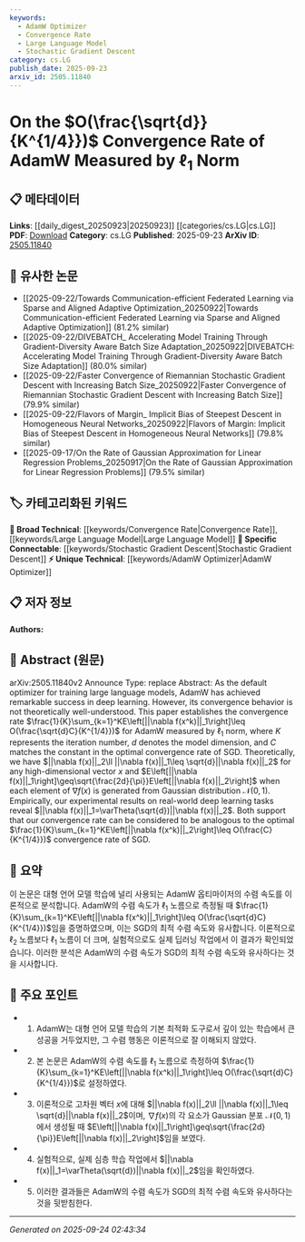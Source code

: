 ```yaml
---
keywords:
  - AdamW Optimizer
  - Convergence Rate
  - Large Language Model
  - Stochastic Gradient Descent
category: cs.LG
publish_date: 2025-09-23
arxiv_id: 2505.11840
---
```


<!-- KEYWORD_LINKING_METADATA:
{
  "processed_timestamp": "2025-09-24T02:43:34.441659",
  "vocabulary_version": "1.0",
  "selected_keywords": [
    "AdamW Optimizer",
    "Convergence Rate",
    "Large Language Model",
    "Stochastic Gradient Descent"
  ],
  "rejected_keywords": [],
  "similarity_scores": {
    "AdamW Optimizer": 0.78,
    "Convergence Rate": 0.7,
    "Large Language Model": 0.72,
    "Stochastic Gradient Descent": 0.75
  },
  "extraction_method": "AI_prompt_based",
  "budget_applied": true,
  "candidates_json": {
    "candidates": [
      {
        "surface": "AdamW",
        "canonical": "AdamW Optimizer",
        "aliases": [
          "AdamW"
        ],
        "category": "unique_technical",
        "rationale": "AdamW is a specific optimization algorithm crucial for linking discussions on convergence rates in deep learning.",
        "novelty_score": 0.75,
        "connectivity_score": 0.65,
        "specificity_score": 0.85,
        "link_intent_score": 0.78
      },
      {
        "surface": "convergence rate",
        "canonical": "Convergence Rate",
        "aliases": [
          "rate of convergence"
        ],
        "category": "broad_technical",
        "rationale": "Convergence rate is a fundamental concept in optimization and machine learning, linking to performance analysis.",
        "novelty_score": 0.45,
        "connectivity_score": 0.8,
        "specificity_score": 0.6,
        "link_intent_score": 0.7
      },
      {
        "surface": "large language models",
        "canonical": "Large Language Model",
        "aliases": [
          "LLMs"
        ],
        "category": "broad_technical",
        "rationale": "Large language models are central to modern AI research, facilitating links to various applications and studies.",
        "novelty_score": 0.4,
        "connectivity_score": 0.9,
        "specificity_score": 0.65,
        "link_intent_score": 0.72
      },
      {
        "surface": "SGD",
        "canonical": "Stochastic Gradient Descent",
        "aliases": [
          "SGD"
        ],
        "category": "specific_connectable",
        "rationale": "SGD is a widely used optimization method, providing a basis for comparing convergence rates with AdamW.",
        "novelty_score": 0.5,
        "connectivity_score": 0.85,
        "specificity_score": 0.7,
        "link_intent_score": 0.75
      }
    ],
    "ban_list_suggestions": [
      "iteration number",
      "model dimension",
      "Gaussian distribution"
    ]
  },
  "decisions": [
    {
      "candidate_surface": "AdamW",
      "resolved_canonical": "AdamW Optimizer",
      "decision": "linked",
      "scores": {
        "novelty": 0.75,
        "connectivity": 0.65,
        "specificity": 0.85,
        "link_intent": 0.78
      }
    },
    {
      "candidate_surface": "convergence rate",
      "resolved_canonical": "Convergence Rate",
      "decision": "linked",
      "scores": {
        "novelty": 0.45,
        "connectivity": 0.8,
        "specificity": 0.6,
        "link_intent": 0.7
      }
    },
    {
      "candidate_surface": "large language models",
      "resolved_canonical": "Large Language Model",
      "decision": "linked",
      "scores": {
        "novelty": 0.4,
        "connectivity": 0.9,
        "specificity": 0.65,
        "link_intent": 0.72
      }
    },
    {
      "candidate_surface": "SGD",
      "resolved_canonical": "Stochastic Gradient Descent",
      "decision": "linked",
      "scores": {
        "novelty": 0.5,
        "connectivity": 0.85,
        "specificity": 0.7,
        "link_intent": 0.75
      }
    }
  ]
}
-->

# On the $O(\frac{\sqrt{d}}{K^{1/4}})$ Convergence Rate of AdamW Measured by $\ell_1$ Norm

## 📋 메타데이터

**Links**: [[daily_digest_20250923|20250923]] [[categories/cs.LG|cs.LG]]
**PDF**: [Download](https://arxiv.org/pdf/2505.11840.pdf)
**Category**: cs.LG
**Published**: 2025-09-23
**ArXiv ID**: [2505.11840](https://arxiv.org/abs/2505.11840)

## 🔗 유사한 논문
- [[2025-09-22/Towards Communication-efficient Federated Learning via Sparse and Aligned Adaptive Optimization_20250922|Towards Communication-efficient Federated Learning via Sparse and Aligned Adaptive Optimization]] (81.2% similar)
- [[2025-09-22/DIVEBATCH_ Accelerating Model Training Through Gradient-Diversity Aware Batch Size Adaptation_20250922|DIVEBATCH: Accelerating Model Training Through Gradient-Diversity Aware Batch Size Adaptation]] (80.0% similar)
- [[2025-09-22/Faster Convergence of Riemannian Stochastic Gradient Descent with Increasing Batch Size_20250922|Faster Convergence of Riemannian Stochastic Gradient Descent with Increasing Batch Size]] (79.9% similar)
- [[2025-09-22/Flavors of Margin_ Implicit Bias of Steepest Descent in Homogeneous Neural Networks_20250922|Flavors of Margin: Implicit Bias of Steepest Descent in Homogeneous Neural Networks]] (79.8% similar)
- [[2025-09-17/On the Rate of Gaussian Approximation for Linear Regression Problems_20250917|On the Rate of Gaussian Approximation for Linear Regression Problems]] (79.5% similar)

## 🏷️ 카테고리화된 키워드
**🧠 Broad Technical**: [[keywords/Convergence Rate|Convergence Rate]], [[keywords/Large Language Model|Large Language Model]]
**🔗 Specific Connectable**: [[keywords/Stochastic Gradient Descent|Stochastic Gradient Descent]]
**⚡ Unique Technical**: [[keywords/AdamW Optimizer|AdamW Optimizer]]

## 📋 저자 정보

**Authors:** 

## 📄 Abstract (원문)

arXiv:2505.11840v2 Announce Type: replace 
Abstract: As the default optimizer for training large language models, AdamW has achieved remarkable success in deep learning. However, its convergence behavior is not theoretically well-understood. This paper establishes the convergence rate $\frac{1}{K}\sum_{k=1}^KE\left[||\nabla f(x^k)||_1\right]\leq O(\frac{\sqrt{d}C}{K^{1/4}})$ for AdamW measured by $\ell_1$ norm, where $K$ represents the iteration number, $d$ denotes the model dimension, and $C$ matches the constant in the optimal convergence rate of SGD. Theoretically, we have $||\nabla f(x)||_2\ll ||\nabla f(x)||_1\leq \sqrt{d}||\nabla f(x)||_2$ for any high-dimensional vector $x$ and $E\left[||\nabla f(x)||_1\right]\geq\sqrt{\frac{2d}{\pi}}E\left[||\nabla f(x)||_2\right]$ when each element of $\nabla f(x)$ is generated from Gaussian distribution $\mathcal N(0,1)$. Empirically, our experimental results on real-world deep learning tasks reveal $||\nabla f(x)||_1=\varTheta(\sqrt{d})||\nabla f(x)||_2$. Both support that our convergence rate can be considered to be analogous to the optimal $\frac{1}{K}\sum_{k=1}^KE\left[||\nabla f(x^k)||_2\right]\leq O(\frac{C}{K^{1/4}})$ convergence rate of SGD.

## 📝 요약

이 논문은 대형 언어 모델 학습에 널리 사용되는 AdamW 옵티마이저의 수렴 속도를 이론적으로 분석합니다. AdamW의 수렴 속도가 $\ell_1$ 노름으로 측정될 때 $\frac{1}{K}\sum_{k=1}^KE\left[||\nabla f(x^k)||_1\right]\leq O(\frac{\sqrt{d}C}{K^{1/4}})$임을 증명하였으며, 이는 SGD의 최적 수렴 속도와 유사합니다. 이론적으로 $\ell_2$ 노름보다 $\ell_1$ 노름이 더 크며, 실험적으로도 실제 딥러닝 작업에서 이 결과가 확인되었습니다. 이러한 분석은 AdamW의 수렴 속도가 SGD의 최적 수렴 속도와 유사하다는 것을 시사합니다.

## 🎯 주요 포인트

- 1. AdamW는 대형 언어 모델 학습의 기본 최적화 도구로서 깊이 있는 학습에서 큰 성공을 거두었지만, 그 수렴 행동은 이론적으로 잘 이해되지 않았다.
- 2. 본 논문은 AdamW의 수렴 속도를 $\ell_1$ 노름으로 측정하여 $\frac{1}{K}\sum_{k=1}^KE\left[||\nabla f(x^k)||_1\right]\leq O(\frac{\sqrt{d}C}{K^{1/4}})$로 설정하였다.
- 3. 이론적으로 고차원 벡터 $x$에 대해 $||\nabla f(x)||_2\ll ||\nabla f(x)||_1\leq \sqrt{d}||\nabla f(x)||_2$이며, $\nabla f(x)$의 각 요소가 Gaussian 분포 $\mathcal N(0,1)$에서 생성될 때 $E\left[||\nabla f(x)||_1\right]\geq\sqrt{\frac{2d}{\pi}}E\left[||\nabla f(x)||_2\right]$임을 보였다.
- 4. 실험적으로, 실제 심층 학습 작업에서 $||\nabla f(x)||_1=\varTheta(\sqrt{d})||\nabla f(x)||_2$임을 확인하였다.
- 5. 이러한 결과들은 AdamW의 수렴 속도가 SGD의 최적 수렴 속도와 유사하다는 것을 뒷받침한다.


---

*Generated on 2025-09-24 02:43:34*